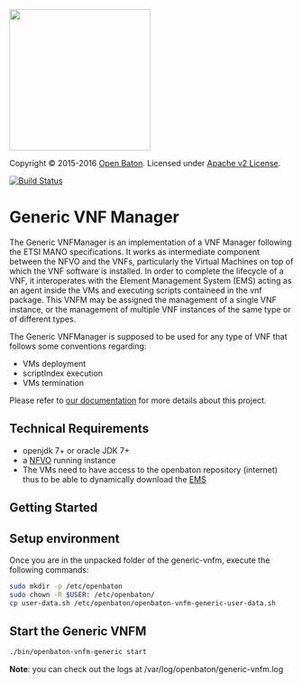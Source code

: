 <img src="https://raw.githubusercontent.com/openbaton/openbaton.github.io/master/images/openBaton.png" width="250"/>
  
  Copyright © 2015-2016 [Open Baton](http://openbaton.org). 
  Licensed under [Apache v2 License](http://www.apache.org/licenses/LICENSE-2.0).
  
[![Build Status](https://travis-ci.org/openbaton/generic-vnfm.svg?branch=develop)](https://travis-ci.org/openbaton/generic-vnfm)
  
# Generic VNF Manager

The Generic VNFManager is an implementation of a VNF Manager following the ETSI MANO specifications. It works as intermediate component between the NFVO and the VNFs, particularly the Virtual Machines on top of which the VNF software is installed. In order to complete the lifecycle of a VNF, it interoperates with the Element Management System (EMS) acting as an agent inside the VMs and executing scripts containeed in the vnf package.
This VNFM may be assigned the management of a single VNF instance, or the management of multiple VNF instances of the same type or of different types.

The Generic VNFManager is supposed to be used for any type of VNF that follows some conventions regarding:

* VMs deployment
* scriptIndex execution
* VMs termination

Please refer to [our documentation][generic-vnfm] for more details about this project.
 
## Technical Requirements

* openjdk 7+ or oracle JDK 7+
* a [NFVO](https://github.com/openbaton/NFVO) running instance
* The VMs need to have access to the openbaton repository (internet) thus to be able to dynamically download the [EMS](https://github.com/openbaton/ems)

## Getting Started

## Setup environment

Once you are in the unpacked folder of the generic-vnfm, execute the following commands:

```bash
sudo mkdir -p /etc/openbaton
sudo chown -R $USER: /etc/openbaton/
cp user-data.sh /etc/openbaton/openbaton-vnfm-generic-user-data.sh
```

## Start the Generic VNFM

```bash
./bin/openbaton-vnfm-generic start
```

**Note**: you can check out the logs at /var/log/openbaton/generic-vnfm.log

[generic-vnfm]:http://openbaton.github.io/documentation/nfvo-installation-deb/